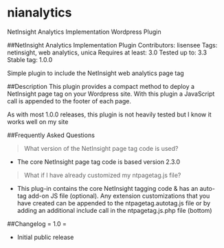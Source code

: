 # nianalytics
NetInsight Analytics Implementation Wordpress Plugin

##NetInsight Analytics Implementation Plugin
Contributors: lisensee
Tags: netinsight, web analytics, unica
Requires at least: 3.0
Tested up to: 3.3
Stable tag: 1.0.0

Simple plugin to include the NetInsight web analytics page tag

##Description
This plugin provides a compact method to deploy a NetInsight page tag on your Wordpress site. With this plugin a JavaScript call is appended to the footer of each page.

As with most 1.0.0 releases, this plugin is not heavily tested but I know it works well on my site


##Frequently Asked Questions
> What version of the NetInsight page tag code is used?
- The core NetInsight page tag code is based version 2.3.0

> What if I have already customized my ntpagetag.js file?
- This plug-in contains the core NetInsight tagging code & has an auto-tag add-on JS file (optional). Any extension customizations that you have created can be appended to the ntpagetag.autotag.js file or by adding an additional include call in the ntpagetag.js.php file (bottom)

##Changelog
= 1.0 =
* Initial public release

